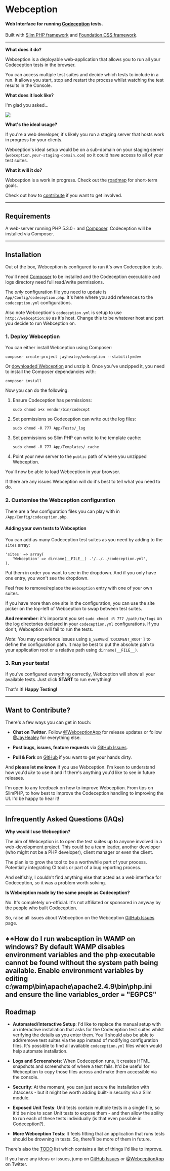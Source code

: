 # Webception

#### Web Interface for running [Codeception](http://www.codeception.com) tests.

Built with [Slim PHP framework](http://www.slimframework.com/) and [Foundation CSS framework](http://foundation.zurb.com/).

------------

**What does it do?**

Webception is a deployable web-application that allows you to run all your Codeception tests in the browser.

You can access multiple test suites and decide which tests to include in a run. It allows you start, stop and restart the process whilst watching the test results in the Console.

**What does it look like?**

I'm glad you asked...

<img src="http://i.imgur.com/nSsMFIS.gif">

**What's the ideal usage?**

If you're a web developer, it's likely you run a staging server that hosts work in progress for your clients.

Webception's ideal setup would be on a sub-domain on your staging server (`webception.your-staging-domain.com`) so it could have access to all of your test suites.

**What it will it do?**

Webception is a work in progress. Check out the [roadmap](#roadmap) for short-term goals.

Check out how to [contribute](#contribute) if you want to get involved.

------------

## Requirements

A web-server running PHP 5.3.0+ and [Composer](http://getcomposer.org/download/). Codeception will be installed via Composer.

------------

## Installation

Out of the box, Webception is configured to run it's own Codeception tests.

You'll need [Composer](http://getcomposer.org/download/) to be installed and the Codeception executable and logs directory need full read/write permissions.

The *only* configuration file you need to update is `App/Config/codeception.php`. It's here where you add references to the `codeception.yml` configurations.

Also note Webception's `codeception.yml` is setup to use `http://webception:80` as it's host. Change this to be whatever host and port you decide to run Webception on.

### 1. Deploy Webception

You can either install Webception using Composer:

`composer create-project jayhealey/webception --stability=dev`

Or [downloaded Webception](https://github.com/jayhealey/Webception/archive/master.zip) and unzip it.  Once you've unzipped it, you need to install the Composer dependancies with:

`composer install`

Now you can do the following:

1. Ensure Codeception has permissions:

   `sudo chmod a+x vendor/bin/codecept`

2. Set permissions so Codeception can write out the log files:

   `sudo chmod -R 777 App/Tests/_log`

3. Set permissions so Slim PHP can write to the template cache:

   `sudo chmod -R 777 App/Templates/_cache`

4. Point your new server to the `public` path of where you unzipped Webception.

You'll now be able to load Webception in your browser.

If there are any issues Webception will do it's best to tell what you need to do.

### 2. Customise the Webception configuration

There are a few configuration files you can play with in  `/App/Config/codeception.php`.

#### Adding your own tests to Webception

You can add as many Codeception test suites as you need by adding to the `sites` array:

```
'sites' => array(
   'Webception' => dirname(__FILE__) .'/../../codeception.yml',
),
```
Put them in order you want to see in the dropdown. And if you only have one entry, you won't see the dropdown.

Feel free to remove/replace the `Webception` entry with one of your own suites.

If you have more than one site in the configuration, you can use the site picker on the top-left of Webception to swap between test suites.

**And remember**: it's important you set `sudo chmod -R 777 /path/to/logs` on the log directories declared in your `codeception.yml` configurations. If you don't, Webception will fail to run the tests.

*Note*: You may experience issues using `$_SERVER['DOCUMENT_ROOT']` to define the configuration path. It may be best to put the absolute path to your application root or a relative path using `dirname(__FILE__)`.

### 3. Run your tests!

If you've configured everything correctly, Webception will show all your available tests. Just click **START** to run everything!

That's it! **Happy Testing!**

------------

<a name='contribute'></a>
## Want to Contribute?
There's a few ways you can get in touch:

* **Chat on Twitter**. Follow [@WebceptionApp](https://www.twitter.com/WebceptionApp) for release updates or follow [@JayHealey](https://www.twitter.com/JayHealey) for everything else.

* **Post bugs, issues, feature requests** via [GitHub Issues](https://github.com/jayhealey/webception/issues).

* **Pull & Fork** on [GitHub](https://github.com/jayhealey/Webception/pulls) if you want to get your hands dirty.

And **please let me know** if you use Webception. I'm keen to understand how you'd *like* to use it and if there's anything you'd like to see in future releases.

I'm open to any feedback on how to improve Webception. From tips on SlimPHP, to how best to improve the Codeception handling to improving the UI. I'd be happy to hear it!

------------

## Infrequently Asked Questions (IAQs)

**Why would I use Webception?**

The aim of Webception is to open the test suites up to anyone involved in a web-development project. This could be a team leader, another developer (who might not be a PHP developer), client manager or even the client.

The plan is to grow the tool to be a worthwhile part of your process. Potentially integrating CI tools or part of a bug reporting process.

And selfishly, I couldn't find anything else that acted as a web interface for Codeception, so it was a problem worth solving.

**Is Webception made by the same people as Codeception?**

No. It's completely un-official. It's not affiliated or sponsored in anyway by the people who built Codeception.

So, raise all issues about Webception on the Webception [GitHub Issues](https://github.com/jayhealey/Webception/issues) page.

**How do I run webception in WAMP on windows?
By default WAMP disables environment variables and the php executable cannot be found without the system path being available. 
Enable environment variables by editing c:\wamp\bin\apache\apache2.4.9\bin\php.ini and ensure the line 
variables_order = "EGPCS"
------------

<a name='roadmap'></a>
## Roadmap

* **Automated/Interactive Setup**: I'd like to replace the manual setup with an interactive installation that asks for the Codeception test suites whilst verifying the details as you enter them. You'll should also be able to add/remove test suites via the app instead of modifying configuration files. It's possible to find all available `codeception.yml` files which would help automate installation.

* **Logs and Screenshots**: When Codeception runs, it creates HTML snapshots and screenshots of where a test fails. It'd be useful for Webception to copy those files across and make them accessible via the console.

* **Security**: At the moment, you can just secure the installation with .htaccess - but it might be worth adding built-in security via a Slim module.

* **Exposed Unit Tests**: Unit tests contain multiple tests in a single file, so it'd be nice to scan Unit tests to expose them - and then allow the ability to run each of these tests individually (is that even possible in Codeception?).

* **More Webception Tests**: It feels fitting that an application that runs tests should be drowning in tests. So, there'll be more of them in future.

There's also the [TODO](todo.md) list which contains a list of things I'd like to improve.

If you have any ideas or issues, jump on [GitHub Issues](https://github.com/jayhealey/Webception/issues) or [@WebceptionApp](https://www.twitter.com/WebceptionApp) on Twitter.
